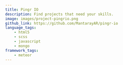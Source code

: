 ```yaml
---
title: Pingr IO
description: Find projects that need your skills.
image: images/project-pingrio.png
github_link: https://github.com/MantarayAR/pingr-io
language_tags:
    - html5
    - scss
    - javascript
    - mongo
framework_tags:
    - meteor
---
```

